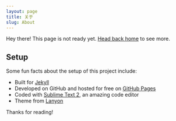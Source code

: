```yaml
---
layout: page
title: 关于
slug: About
---
```


<p class="message">
  Hey there! This page is not ready yet. <a href="/">Head back home</a> to see more.
</p>

  

## Setup

Some fun facts about the setup of this project include:

* Built for [Jekyll](http://jekyllrb.com)
* Developed on GitHub and hosted for free on [GitHub Pages](https://pages.github.com)
* Coded with [Sublime Text 2](http://sublimetext.org), an amazing code editor
* Theme from [Lanyon](http://lanyon.getpoole.com)

Thanks for reading!